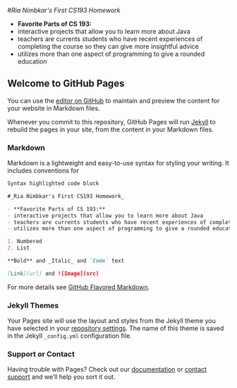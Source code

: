 #_Ria Nimbkar's First CS193 Homework_

- **Favorite Parts of CS 193:**
- interactive projects that allow you to learn more about Java
- teachers are currents students who have recent experiences of completing the course so they can give more insightful advice
- utilizes more than one aspect of programming to give a rounded education



## Welcome to GitHub Pages

You can use the [editor on GitHub](https://github.com/kalutes/CS193_Fall18_Lab1/edit/master/index.md) to maintain and preview the content for your website in Markdown files.

Whenever you commit to this repository, GitHub Pages will run [Jekyll](https://jekyllrb.com/) to rebuild the pages in your site, from the content in your Markdown files.

### Markdown

Markdown is a lightweight and easy-to-use syntax for styling your writing. It includes conventions for

```markdown
Syntax highlighted code block

#_Ria Nimbkar's First CS193 Homework_

- **Favorite Parts of CS 193:**
- interactive projects that allow you to learn more about Java
- teachers are currents students who have recent experiences of completing the course so they can give more insightful advice
- utilizes more than one aspect of programming to give a rounded education

1. Numbered
2. List

**Bold** and _Italic_ and `Code` text

[Link](url) and ![Image](src)
```

For more details see [GitHub Flavored Markdown](https://guides.github.com/features/mastering-markdown/).

### Jekyll Themes

Your Pages site will use the layout and styles from the Jekyll theme you have selected in your [repository settings](https://github.com/kalutes/CS193_Fall18_Lab1/settings). The name of this theme is saved in the Jekyll `_config.yml` configuration file.

### Support or Contact

Having trouble with Pages? Check out our [documentation](https://help.github.com/categories/github-pages-basics/) or [contact support](https://github.com/contact) and we’ll help you sort it out.
